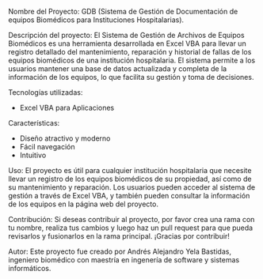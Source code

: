 Nombre del Proyecto: 
GDB (Sistema de Gestión de Documentación de equipos Biomédicos para Instituciones Hospitalarias).

Descripción del proyecto: 
El Sistema de Gestión de Archivos de Equipos Biomédicos es una herramienta desarrollada en Excel VBA para llevar un registro detallado del mantenimiento, reparación y historial de fallas de los equipos biomédicos de una institución hospitalaria. El sistema permite a los usuarios mantener una base de datos actualizada y completa de la información de los equipos, lo que facilita su gestión y toma de decisiones.

Tecnologías utilizadas: 
- Excel VBA para Aplicaciones

Características: 
- Diseño atractivo y moderno
- Fácil navegación
- Intuitivo

Uso: 
El proyecto es útil para cualquier institución hospitalaria que necesite llevar un registro de los equipos biomédicos de su propiedad, así como de su mantenimiento y reparación. Los usuarios pueden acceder al sistema de gestión a través de Excel VBA, y también pueden consultar la información de los equipos en la página web del proyecto.

Contribución: 
Si deseas contribuir al proyecto, por favor crea una rama con tu nombre, realiza tus cambios y luego haz un pull request para que pueda revisarlos y fusionarlos en la rama principal. ¡Gracias por contribuir!

Autor: 
Este proyecto fue creado por Andrés Alejandro Yela Bastidas, ingeniero biomédico con maestría en ingenería de software y sistemas informáticos.
